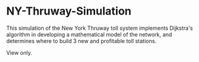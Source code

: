 # NY-Thruway-Simulation
This simulation of the New York Thruway toll system implements Dijkstra's algorithm in developing a mathematical model of the network, and determines where to build 3 new and profitable toll stations.

View only.
